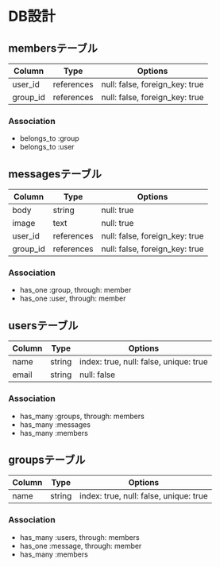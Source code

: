 # DB設計

## membersテーブル

|Column|Type|Options|
|------|----|-------|
|user_id|references|null: false, foreign_key: true|
|group_id|references|null: false, foreign_key: true|

### Association
- belongs_to :group
- belongs_to :user

## messagesテーブル

|Column|Type|Options|
|------|----|-------|
|body|string|null: true|
|image|text|null: true|
|user_id|references|null: false, foreign_key: true|
|group_id|references|null: false, foreign_key: true|

### Association
- has_one :group, through: member
- has_one :user, through: member

## usersテーブル

|Column|Type|Options|
|------|----|-------|
|name|string|index: true, null: false, unique: true|
|email|string|null: false|

### Association
- has_many :groups, through: members
- has_many :messages
- has_many :members

## groupsテーブル

|Column|Type|Options|
|------|----|-------|
|name|string|index: true, null: false, unique: true|

### Association
- has_many :users, through: members
- has_one :message, through: member
- has_many :members